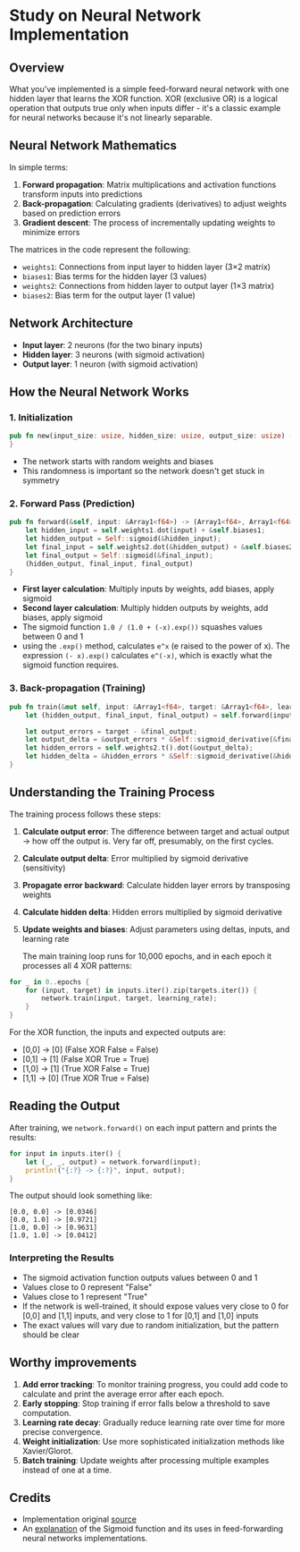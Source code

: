 # Study on Neural Network Implementation

## Overview

What you've implemented is a simple feed-forward neural network with one hidden layer that learns the XOR function. XOR (exclusive OR) is a logical operation that outputs true only when inputs differ - it's a classic example for neural networks because it's not linearly separable.

## Neural Network Mathematics

In simple terms:

1. **Forward propagation**: Matrix multiplications and activation functions transform inputs into predictions
2. **Back-propagation**: Calculating gradients (derivatives) to adjust weights based on prediction errors
3. **Gradient descent**: The process of incrementally updating weights to minimize errors

The matrices in the code represent the following:

- `weights1`: Connections from input layer to hidden layer (3×2 matrix)
- `biases1`: Bias terms for the hidden layer (3 values)
- `weights2`: Connections from hidden layer to output layer (1×3 matrix)
- `biases2`: Bias term for the output layer (1 value)

## Network Architecture

- **Input layer**: 2 neurons (for the two binary inputs)
- **Hidden layer**: 3 neurons (with sigmoid activation)
- **Output layer**: 1 neuron (with sigmoid activation)

## How the Neural Network Works

### 1. Initialization

```rust
pub fn new(input_size: usize, hidden_size: usize, output_size: usize) -> Self {
}
```

- The network starts with random weights and biases
- This randomness is important so the network doesn't get stuck in symmetry

### 2. Forward Pass (Prediction)

```rust
pub fn forward(&self, input: &Array1<f64>) -> (Array1<f64>, Array1<f64>, Array1<f64>) {
    let hidden_input = self.weights1.dot(input) + &self.biases1;
    let hidden_output = Self::sigmoid(&hidden_input);
    let final_input = self.weights2.dot(&hidden_output) + &self.biases2;
    let final_output = Self::sigmoid(&final_input);
    (hidden_output, final_input, final_output)
}
```

- **First layer calculation**: Multiply inputs by weights, add biases, apply sigmoid
- **Second layer calculation**: Multiply hidden outputs by weights, add biases, apply sigmoid
- The sigmoid function `1.0 / (1.0 + (-x).exp())` squashes values between 0 and 1
- using the `.exp()` method, calculates `e^x` (e raised to the power of x). The expression `(- x).exp()` calculates `e^(-x)`, which is exactly what the sigmoid function requires.

### 3. Back-propagation (Training)

```rust
pub fn train(&mut self, input: &Array1<f64>, target: &Array1<f64>, learning_rate: f64) {
    let (hidden_output, final_input, final_output) = self.forward(input);

    let output_errors = target - &final_output;
    let output_delta = &output_errors * &Self::sigmoid_derivative(&final_output);
    let hidden_errors = self.weights2.t().dot(&output_delta);
    let hidden_delta = &hidden_errors * &Self::sigmoid_derivative(&hidden_output);
}
```

## Understanding the Training Process

The training process follows these steps:

1. **Calculate output error**: The difference between target and actual output -> how off the output is. Very far off, presumably, on the first cycles.
2. **Calculate output delta**: Error multiplied by sigmoid derivative (sensitivity)
3. **Propagate error backward**: Calculate hidden layer errors by transposing weights
4. **Calculate hidden delta**: Hidden errors multiplied by sigmoid derivative
5. **Update weights and biases**: Adjust parameters using deltas, inputs, and learning rate

   The main training loop runs for 10,000 epochs, and in each epoch it processes all 4 XOR patterns:

```rust
for _ in 0..epochs {
    for (input, target) in inputs.iter().zip(targets.iter()) {
        network.train(input, target, learning_rate);
    }
}
```

For the XOR function, the inputs and expected outputs are:

- [0,0] → [0] (False XOR False = False)
- [0,1] → [1] (False XOR True = True)
- [1,0] → [1] (True XOR False = True)
- [1,1] → [0] (True XOR True = False)

## Reading the Output

After training, we `network.forward()` on each input pattern and prints the results:

```rust
for input in inputs.iter() {
    let (_, _, output) = network.forward(input);
    println!("{:?} -> {:?}", input, output);
}
```

The output should look something like:

```
[0.0, 0.0] -> [0.0346]
[0.0, 1.0] -> [0.9721]
[1.0, 0.0] -> [0.9631]
[1.0, 1.0] -> [0.0412]
```

### Interpreting the Results

- The sigmoid activation function outputs values between 0 and 1
- Values close to 0 represent "False"
- Values close to 1 represent "True"
- If the network is well-trained, it should expose values very close to 0 for [0,0] and [1,1] inputs, and very close to 1 for [0,1] and [1,0] inputs
- The exact values will vary due to random initialization, but the pattern should be clear

## Worthy improvements

1. **Add error tracking**: To monitor training progress, you could add code to calculate and print the average error after each epoch.
2. **Early stopping**: Stop training if error falls below a threshold to save computation.
3. **Learning rate decay**: Gradually reduce learning rate over time for more precise convergence.
4. **Weight initialization**: Use more sophisticated initialization methods like Xavier/Glorot.
5. **Batch training**: Update weights after processing multiple examples instead of one at a time.

## Credits

- Implementation original [source](https://evolveasdev.com/blogs/tutorial/building-a-neural-network-from-scratch-in-rust)
- An [explanation](https://www.analyticsvidhya.com/blog/2023/01/why-is-sigmoid-function-important-in-artificial-neural-networks/) of the Sigmoid function and its uses in feed-forwarding neural networks implementations.
